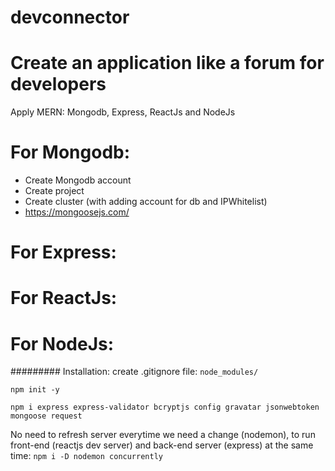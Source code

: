 # devconnector
# Create an application like a forum for developers

Apply MERN: Mongodb, Express, ReactJs and NodeJs

# For Mongodb:
- Create Mongodb account
- Create project
- Create cluster (with adding account for db and IPWhitelist)
- https://mongoosejs.com/

# For Express:

# For ReactJs:

# For NodeJs:

#########
Installation:
create .gitignore file:
```node_modules/```

```npm init -y```

```npm i express express-validator bcryptjs config gravatar jsonwebtoken mongoose request```

No need to refresh server everytime we need a change (nodemon), to run front-end (reactjs dev server) and back-end server (express)  at the same time:
```npm i -D nodemon concurrently```

